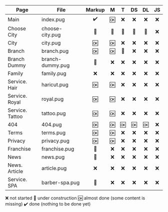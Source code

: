 

| Page            | File             | Markup |  M  |  T  |  DS  |  DL  |  JS  |
|-----------------|------------------|:------:|:---:|:---:|:----:|:----:|:----:|
| Main            | index.pug        |   ✔️  |  🆗 | ❌ |  ❌  |  ❌ |  ❌  |
| Choose City     | choose-city.pug  |   🚧  |  🚧 | 🚧 |  🚧  |  🚧 |  ❌  |
| City            | city.pug         |   🆗  |  🆗 | ❌ |  ❌  |  ❌ |  ❌  |
| Branch          | branch.pug       |   🆗  |  🆗 | 🚧 |  ❌  |  ❌ |  ❌  |
| Branch Dummy    | branch-dummy.pug |   🚧  |  ❌ | ❌ |  ❌  |  ❌ |  ❌  |
| Family          | family.pug       |   ❌  |  ❌ | ❌ |  ❌  |  ❌ |  ❌  |
| Service. Hair   | haricut.pug      |   🆗  |  🆗 | ❌ |  ❌  |  ❌ |  ❌  |
| Service. Royal  | royal.pug        |   🆗  |  🆗 | ❌ |  ❌  |  ❌ |  ❌  |
| Service. Tattoo | tattoo.pug       |   🆗  |  🆗 | ❌ |  ❌  |  ❌ |  ❌  |
| 404             | 404.pug          |   🆗  |  🆗 | 🆗 |  🆗  |  🆗 |  ❌  |
| Terms           | terms.pug        |   🆗  |  🆗 | ❌ |  ❌  |  ❌ |  ❌  |
| Privacy         | privacy.pug      |   🆗  |  🆗 | ❌ |  ❌  |  ❌ |  ❌  |
| Franchise       | franchise.pug    |   🚧  |  ❌ | ❌ |  ❌  |  ❌ |  ❌  |
| News            | news.pug         |   🚧  |  ❌ | ❌ |  ❌  |  ❌ |  ❌  |
| News. Article   | article.pug      |   ❌  |  ❌ | ❌ |  ❌  |  ❌ |  ❌  |
| Service. SPA    | barber-spa.pug   |   🚧  |  ❌ | ❌ |  ❌  |  ❌ |  ❌  |

❌ not started
🚧 under construction
🆗 almost done (some content is missing)
✔️ done (nothing to be done yet)
